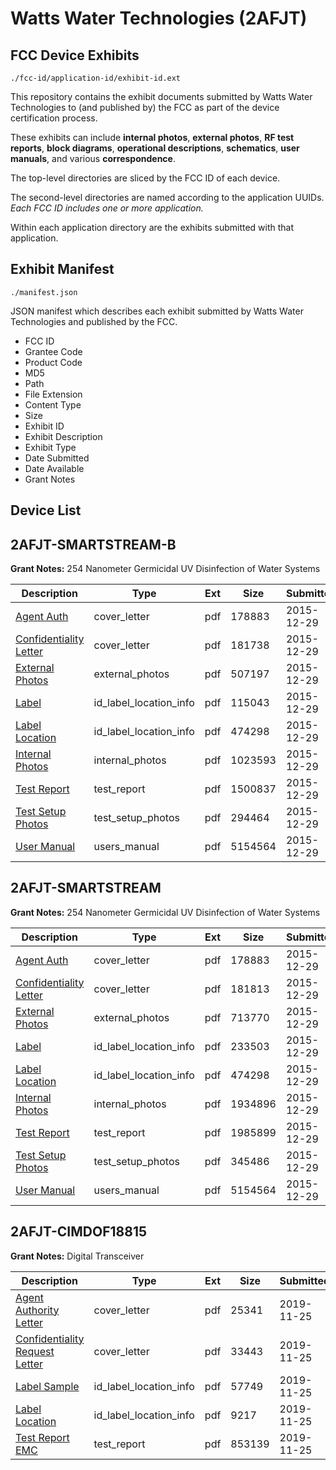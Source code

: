 # Watts Water Technologies (2AFJT)
## FCC Device Exhibits

```
./fcc-id/application-id/exhibit-id.ext
```

This repository contains the exhibit documents submitted by Watts Water Technologies to (and published by) the FCC as part of the device certification process.

These exhibits can include **internal photos**, **external photos**, **RF test reports**, **block diagrams**, **operational descriptions**, **schematics**, **user manuals**, and various **correspondence**.

The top-level directories are sliced by the FCC ID of each device.

The second-level directories are named according to the application UUIDs. *Each FCC ID includes one or more application.*

Within each application directory are the exhibits submitted with that application. 

## Exhibit Manifest

```
./manifest.json
```

JSON manifest which describes each exhibit submitted by Watts Water Technologies and published by the FCC.

- FCC ID
- Grantee Code
- Product Code
- MD5
- Path
- File Extension
- Content Type
- Size
- Exhibit ID
- Exhibit Description
- Exhibit Type
- Date Submitted
- Date Available
- Grant Notes

## Device List
## 2AFJT-SMARTSTREAM-B
**Grant Notes:** 254 Nanometer Germicidal UV Disinfection of Water Systems

| Description | Type | Ext | Size | Submitted | Available |
| ----------- | ---- | --- | ---- | --------- | --------- |
| [Agent Auth](2AFJT-SMARTSTREAM-B/7c275bf2b23f0a73cb436b08920f1373/2859120.pdf) | cover_letter | pdf | 178883 | 2015-12-29 | 2015-12-30 |
| [Confidentiality Letter](2AFJT-SMARTSTREAM-B/7c275bf2b23f0a73cb436b08920f1373/2859177.pdf) | cover_letter | pdf | 181738 | 2015-12-29 | 2015-12-30 |
| [External Photos](2AFJT-SMARTSTREAM-B/7c275bf2b23f0a73cb436b08920f1373/2859178.pdf) | external_photos | pdf | 507197 | 2015-12-29 | 2016-06-27 |
| [Label](2AFJT-SMARTSTREAM-B/7c275bf2b23f0a73cb436b08920f1373/2859179.pdf) | id_label_location_info | pdf | 115043 | 2015-12-29 | 2015-12-30 |
| [Label Location](2AFJT-SMARTSTREAM-B/7c275bf2b23f0a73cb436b08920f1373/2859124.pdf) | id_label_location_info | pdf | 474298 | 2015-12-29 | 2015-12-30 |
| [Internal Photos](2AFJT-SMARTSTREAM-B/7c275bf2b23f0a73cb436b08920f1373/2859181.pdf) | internal_photos | pdf | 1023593 | 2015-12-29 | 2016-06-27 |
| [Test Report](2AFJT-SMARTSTREAM-B/7c275bf2b23f0a73cb436b08920f1373/2859182.pdf) | test_report | pdf | 1500837 | 2015-12-29 | 2015-12-30 |
| [Test Setup Photos](2AFJT-SMARTSTREAM-B/7c275bf2b23f0a73cb436b08920f1373/2859183.pdf) | test_setup_photos | pdf | 294464 | 2015-12-29 | 2016-06-27 |
| [User Manual](2AFJT-SMARTSTREAM-B/7c275bf2b23f0a73cb436b08920f1373/2859128.pdf) | users_manual | pdf | 5154564 | 2015-12-29 | 2016-06-27 |
## 2AFJT-SMARTSTREAM
**Grant Notes:** 254 Nanometer Germicidal UV Disinfection of Water Systems

| Description | Type | Ext | Size | Submitted | Available |
| ----------- | ---- | --- | ---- | --------- | --------- |
| [Agent Auth](2AFJT-SMARTSTREAM/0c5a1c61f0899b9746f270a3c2013583/2859120.pdf) | cover_letter | pdf | 178883 | 2015-12-29 | 2015-12-30 |
| [Confidentiality Letter](2AFJT-SMARTSTREAM/0c5a1c61f0899b9746f270a3c2013583/2859121.pdf) | cover_letter | pdf | 181813 | 2015-12-29 | 2015-12-30 |
| [External Photos](2AFJT-SMARTSTREAM/0c5a1c61f0899b9746f270a3c2013583/2859122.pdf) | external_photos | pdf | 713770 | 2015-12-29 | 2016-06-27 |
| [Label](2AFJT-SMARTSTREAM/0c5a1c61f0899b9746f270a3c2013583/2859123.pdf) | id_label_location_info | pdf | 233503 | 2015-12-29 | 2015-12-30 |
| [Label Location](2AFJT-SMARTSTREAM/0c5a1c61f0899b9746f270a3c2013583/2859124.pdf) | id_label_location_info | pdf | 474298 | 2015-12-29 | 2015-12-30 |
| [Internal Photos](2AFJT-SMARTSTREAM/0c5a1c61f0899b9746f270a3c2013583/2859125.pdf) | internal_photos | pdf | 1934896 | 2015-12-29 | 2016-06-27 |
| [Test Report](2AFJT-SMARTSTREAM/0c5a1c61f0899b9746f270a3c2013583/2859126.pdf) | test_report | pdf | 1985899 | 2015-12-29 | 2015-12-30 |
| [Test Setup Photos](2AFJT-SMARTSTREAM/0c5a1c61f0899b9746f270a3c2013583/2859127.pdf) | test_setup_photos | pdf | 345486 | 2015-12-29 | 2016-06-27 |
| [User Manual](2AFJT-SMARTSTREAM/0c5a1c61f0899b9746f270a3c2013583/2859128.pdf) | users_manual | pdf | 5154564 | 2015-12-29 | 2016-06-27 |
## 2AFJT-CIMDOF18815
**Grant Notes:** Digital Transceiver

| Description | Type | Ext | Size | Submitted | Available |
| ----------- | ---- | --- | ---- | --------- | --------- |
| [Agent Authority Letter](2AFJT-CIMDOF18815/767c236362f1f19869c34be3269d0508/4527651.pdf) | cover_letter | pdf | 25341 | 2019-11-25 | 2019-11-25 |
| [Confidentiality Request Letter](2AFJT-CIMDOF18815/767c236362f1f19869c34be3269d0508/4527652.pdf) | cover_letter | pdf | 33443 | 2019-11-25 | 2019-11-25 |
| [Label Sample](2AFJT-CIMDOF18815/767c236362f1f19869c34be3269d0508/4527654.pdf) | id_label_location_info | pdf | 57749 | 2019-11-25 | 2019-11-25 |
| [Label Location](2AFJT-CIMDOF18815/767c236362f1f19869c34be3269d0508/4527655.pdf) | id_label_location_info | pdf | 9217 | 2019-11-25 | 2019-11-25 |
| [Test Report EMC](2AFJT-CIMDOF18815/767c236362f1f19869c34be3269d0508/4527653.pdf) | test_report | pdf | 853139 | 2019-11-25 | 2019-11-25 |
